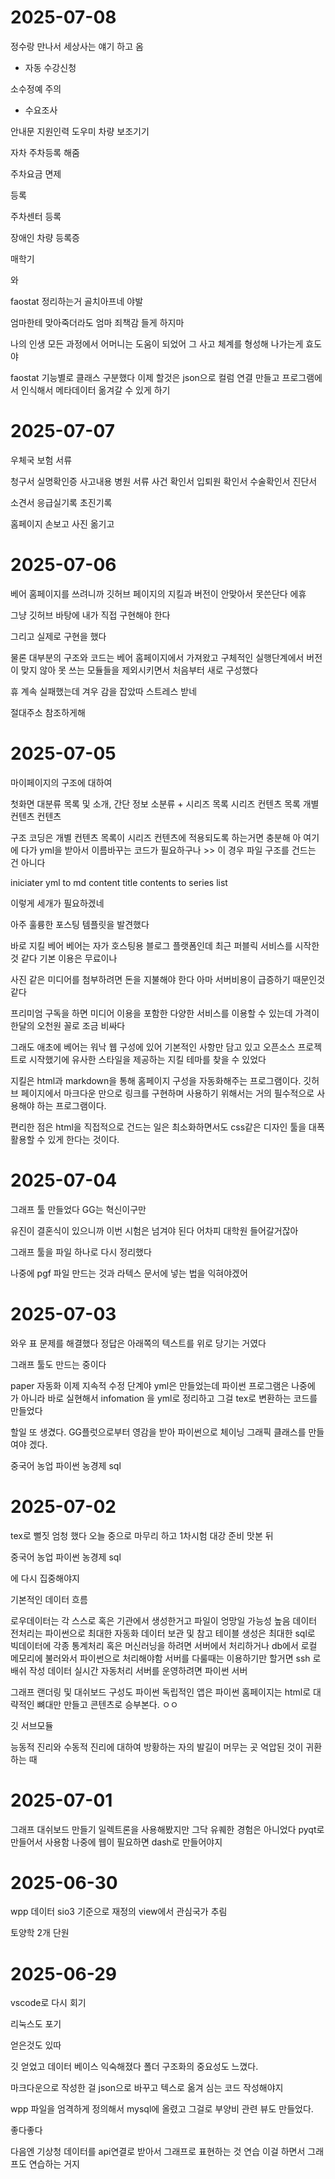 # 2025-07-08


정수랑 만나서 세상사는 얘기 하고 옴


- 자동 수강신청

소수정예 주의

- 수요조사

안내문 지원인력 도우미
차량 보조기기

자차
주차등록 해줌

주차요금 면제

등록

주차센터 등록

장애인
차량 등록증

매학기




와

faostat 정리하는거 골치아프네 야발

엄마한테 맞아죽더라도
엄마 죄책감 들게 하지마

나의 인생 모든 과정에서 어머니는 도움이 되었어
그 사고 체계를 형성해 나가는게 효도야



faostat 기능별로 클래스 구분했다
이제 할것은
json으로 컬럼 연결 만들고
프로그램에서 인식해서 메타데이터 옮겨갈 수 있게 하기




# 2025-07-07

우체국 보험 서류

청구서
실명확인증
사고내용 병원 서류
사건 확인서
입퇴원 확인서
수술확인서
진단서

소견서
응급실기록
초진기록


홈페이지 손보고
사진 옮기고




# 2025-07-06

베어 홈페이지를 쓰려니까
깃허브 페이지의 지킬과 버전이 안맞아서 못쓴단다
에휴

그냥 깃허브 바탕에 내가 직접 구현해야 한다

그리고 실제로 구현을 했다

물론 대부분의 구조와 코드는 베어 홈페이지에서 가져왔고
구체적인 실행단계에서
버전이 맞지 않아 못 쓰는 모듈들을 제외시키면서
처음부터 새로 구성했다

휴 계속 실패했는데
겨우 감을 잡았따
스트레스 받네


절대주소 참조하게해




# 2025-07-05

마이페이지의 구조에 대하여

첫화면 대분류       목록 및 소개, 간단 정보
소분류 + 시리즈     목록
시리즈 컨텐츠       목록
개별 컨텐츠         컨텐츠


구조 코딩은 개별 컨텐츠 목록이 시리즈 컨텐츠에 적용되도록 하는거면 충분해
아 여기에 다가 yml을 받아서 이름바꾸는 코드가 필요하구나 >> 이 경우 파일 구조를 건드는 건 아니다

iniciater
yml to md content title
contents to series list

이렇게 세개가 필요하겠네



아주 훌륭한 포스팅 템플릿을 발견했다

바로 지킬 베어
베어는 자가 호스팅용 블로그 플랫폼인데
최근 퍼블릭 서비스를 시작한것 같다
기본 이용은 무료이나

사진 같은 미디어를 첨부하려면 돈을 지불해야 한다
아마 서버비용이 급증하기 때문인것 같다

프리미엄 구독을 하면 미디어 이용을 포함한 다양한 서비스를 이용할 수 있는데
가격이 한달의 오천원 꼴로 조금 비싸다

그래도 애초에 베어는 워낙 웹 구성에 있어 기본적인 사항만 담고 있고
오픈소스 프로젝트로 시작했기에
유사한 스타일을 제공하는 지킬 테마를 찾을 수 있었다

지킬은 html과 markdown을 통해 홈페이지 구성을 자동화해주는 프로그램이다.
깃허브 페이지에서 마크다운 만으로 링크를 구현하며 사용하기 위해서는 거의 필수적으로 사용해야 하는 프로그램이다.

편리한 점은 html을 직접적으로 건드는 일은 최소화하면서도 css같은 디자인 툴을 대폭 활용할 수 있게 한다는 것이다.




# 2025-07-04

그래프 툴 만들었다 GG는 혁신이구만

유진이 결혼식이 있으니까
이번 시험은 넘겨야 된다
어차피 대학원 들어갈거잖아

그래프 툴을 파일 하나로 다시 정리했다

나중에 pgf 파일 만드는 것과 라텍스 문서에 넣는 법을 익혀야겠어







# 2025-07-03

와우 표 문제를 해결했다
정답은 아래쪽의 텍스트를 위로 당기는 거였다

그래프 툴도 만드는 중이다

paper 자동화 이제 지속적 수정 단계야
yml은 만들었는데 파이썬 프로그램은 나중에 가 아니라 바로 실현해서 
infomation 을 yml로 정리하고 그걸 tex로 변환하는 코드를 만들었다


할일 또 생겼다.
GG플럿으로부터 영감을 받아 파이썬으로 체이닝 그래픽 클래스를 만들여야 겠다.


중국어 농업
파이썬 농경제 sql



# 2025-07-02

tex로 뻘짓 엄청 했다 오늘 중으로 마무리 하고 1차시험 대강 준비 맛본 뒤

중국어 농업
파이썬 농경제 sql

에 다시 집중해야지


기본적인 데이터 흐름

로우데이터는 각 스스로 혹은 기관에서 생성한거고 파일이 엉망일 가능성 높음
데이터 전처리는 파이썬으로 최대한 자동화
데이터 보관 및 참고 테이블 생성은 최대한 sql로
빅데이터에 각종 통계처리 혹은 머신러닝을 하려면 서버에서 처리하거나 db에서 로컬 메모리에 불러와서 파이썬으로 처리해야함
서버를 다룰때는 이용하기만 할거면 ssh 로 배쉬 작성
데이터 실시간 자동처리 서버를 운영하려면 파이썬 서버
<!-- 그래프 랜더링 및 대쉬보드 구성은 자바스크립트로 작성해서 웹연동 -->
그래프 랜더링 및 대쉬보드 구성도 파이썬
독립적인 앱은 파이썬
홈페이지는 html로 대략적인 뼈대만 만들고 콘텐츠로 승부본다.
ㅇㅇ

깃 서브모듈




능동적 진리와 수동적 진리에 대하여
방황하는 자의 발길이 머무는 곳
억압된 것이 귀환하는 때





# 2025-07-01

그래프 대쉬보드 만들기 
일렉트론을 사용해봤지만 그닥 유퀘한 경험은 아니었다
pyqt로 만들어서 사용함
나중에 웹이 필요하면 dash로 만들어야지

# 2025-06-30

wpp 데이터 sio3 기준으로 재정의
view에서 관심국가 추림

토양학 2개 단원


# 2025-06-29

vscode로 다시 회기

리눅스도 포기


얻은것도 있따

깃 얻었고
데이터 베이스 익숙해졌다
폴더 구조화의 중요성도 느꼈다.

마크다운으로 작성한 걸 json으로 바꾸고 텍스로 옮겨 심는 코드 작성해야지

wpp 파일을 엄격하게 정의해서 mysql에 올렸고
그걸로 부양비 관련 뷰도 만들었다.

좋다좋다

다음엔 기상청 데이터를 api연결로 받아서 그래프로 표현하는 것 연습
이걸 하면서 그래프도 연습하는 거지 


